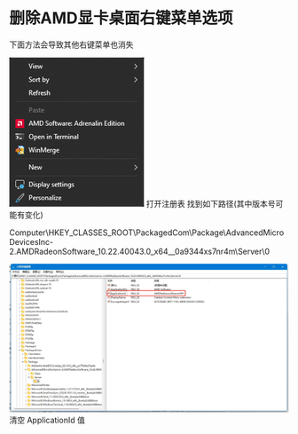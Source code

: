 # 删除AMD显卡桌面右键菜单选项



下面方法会导致其他右键菜单也消失

![桌面右键菜单](https://raw.githubusercontent.com/Zhao-Ye/ImageHostingService/master/AMD%E6%98%BE%E5%8D%A1%E6%A1%8C%E9%9D%A2%E5%8F%B3%E9%94%AE%E8%8F%9C%E5%8D%95.png)
打开注册表
找到如下路径(其中版本号可能有变化)

Computer\HKEY_CLASSES_ROOT\PackagedCom\Package\AdvancedMicroDevicesInc-2.AMDRadeonSoftware_10.22.40043.0_x64__0a9344xs7nr4m\Server\0

![注册表路径](https://raw.githubusercontent.com/Zhao-Ye/ImageHostingService/master/%E5%BE%AE%E4%BF%A1%E6%88%AA%E5%9B%BE_20231120093413.png)
清空 ApplicationId 值